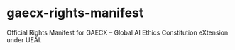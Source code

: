 # gaecx-rights-manifest
Official Rights Manifest for GAECX – Global AI Ethics Constitution eXtension under UEAI.
